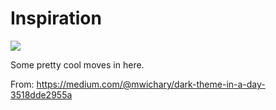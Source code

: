 # Inspiration

![](https://db-feed.s3.amazonaws.com/legacy/Screen_Shot_2018_05_17_at_5_47_44_PM-1526593697106.png)

Some pretty cool moves in here.

From: https://medium.com/@mwichary/dark-theme-in-a-day-3518dde2955a